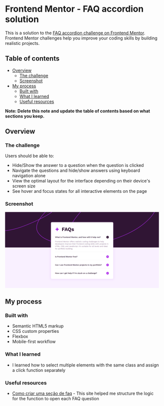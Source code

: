 # Frontend Mentor - FAQ accordion solution

This is a solution to the [FAQ accordion challenge on Frontend Mentor](https://www.frontendmentor.io/challenges/faq-accordion-wyfFdeBwBz). Frontend Mentor challenges help you improve your coding skills by building realistic projects. 

## Table of contents

- [Overview](#overview)
  - [The challenge](#the-challenge)
  - [Screenshot](#screenshot)
- [My process](#my-process)
  - [Built with](#built-with)
  - [What I learned](#what-i-learned)
  - [Useful resources](#useful-resources)

**Note: Delete this note and update the table of contents based on what sections you keep.**

## Overview

### The challenge

Users should be able to:

- Hide/Show the answer to a question when the question is clicked
- Navigate the questions and hide/show answers using keyboard navigation alone
- View the optimal layout for the interface depending on their device's screen size
- See hover and focus states for all interactive elements on the page

### Screenshot

![screenshot](screenshot.png)

## My process

### Built with

- Semantic HTML5 markup
- CSS custom properties
- Flexbox
- Mobile-first workflow

### What I learned

- I learned how to select multiple elements with the same class and assign a click function separately

### Useful resources

- [Como criar uma seção de faq](https://acervolima.com/como-criar-uma-secao-de-faq-para-qualquer-site-usando-javascript/) - This site helped me structure the logic for the function to open each FAQ question
